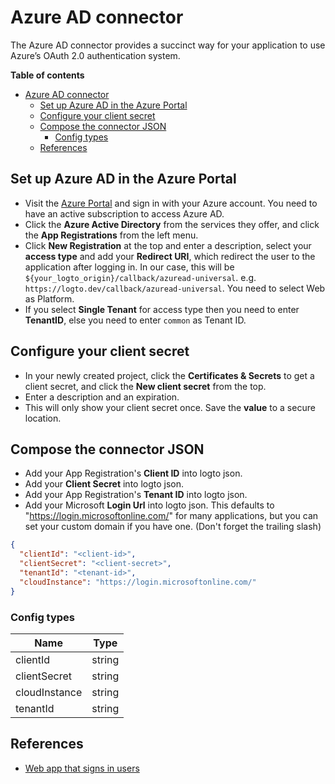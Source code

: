 # Azure AD connector

The Azure AD connector provides a succinct way for your application to use Azure’s OAuth 2.0 authentication system.

**Table of contents**
- [Azure AD connector](#azureAD-connector)
  - [Set up Azure AD in the Azure Portal](#set-up-azure-ad-in-the-azure-portal)
  - [Configure your client secret](#configure-your-client-secret)
  - [Compose the connector JSON](#compose-the-connector-json)
    - [Config types](#config-types)
  - [References](#references)

## Set up Azure AD in the Azure Portal

- Visit the [Azure Portal](https://portal.azure.com/#home) and sign in with your Azure account. You need to have an active subscription to access Azure AD.
- Click the **Azure Active Directory** from the services they offer, and click the **App Registrations** from the left menu.
- Click **New Registration** at the top and enter a description, select your **access type** and add your **Redirect URI**, which redirect the user to the application after logging in. In our case, this will be `${your_logto_origin}/callback/azuread-universal`. e.g. `https://logto.dev/callback/azuread-universal`. You need to select Web as Platform.
- If you select **Single Tenant** for access type then you need to enter **TenantID**, else you need to enter `common` as Tenant ID.

## Configure your client secret
- In your newly created project, click the **Certificates & Secrets** to get a client secret, and click the **New client secret** from the top.
- Enter a description and an expiration.
- This will only show your client secret once. Save the **value** to a secure location.

## Compose the connector JSON
- Add your App Registration's **Client ID** into logto json.
- Add your **Client Secret** into logto json.
- Add your App Registration's **Tenant ID** into logto json.
- Add your Microsoft **Login Url** into logto json. This defaults to "https://login.microsoftonline.com/" for many applications, but you can set your custom domain if you have one. (Don't forget the trailing slash)


```json
{
  "clientId": "<client-id>",
  "clientSecret": "<client-secret>",
  "tenantId": "<tenant-id>",
  "cloudInstance": "https://login.microsoftonline.com/"
}
```


### Config types

| Name         | Type   |
|--------------|--------|
| clientId     | string |
| clientSecret | string |
| cloudInstance | string |
| tenantId | string |

## References
* [Web app that signs in users](https://docs.microsoft.com/en-us/azure/active-directory/develop/scenario-web-app-sign-user-overview?tabs=nodejs)
